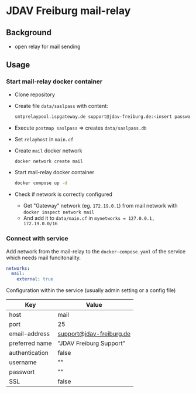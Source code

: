 # JDAV Freiburg mail-relay

## Background

- open relay for mail sending

## Usage

### Start mail-relay docker container

- Clone repository

- Create file `data/saslpass` with content:

  ```bash
  smtprelaypool.ispgateway.de support@jdav-freiburg.de:<insert password here>
  ```

- Execute `postmap saslpass` => creates `data/saslpass.db`

- Set `relayhost` in `main.cf`

- Create `mail` docker network

  ```bash
  docker network create mail
  ```

- Start mail-relay docker container

  ```bash
  docker compose up -d
  ```

- Check if network is correctly configured

  - Get "Gateway" network (eg. `172.19.0.1`) from mail network with `docker inspect network mail`
  - And add it to `data/main.cf` in `mynetworks = 127.0.0.1, 172.19.0.0/16`

### Connect with service

Add network from the mail-relay to the `docker-compose.yaml` of the service which needs mail funcitonality.

```yaml
networks:
  mail:
    external: true
```

Configuration within the service (usually admin setting or a config file)

| Key            | Value                    |
| -------------- | ------------------------ |
| host           | mail                     |
| port           | 25                       |
| email-address  | support@jdav-freiburg.de |
| preferred name | "JDAV Freiburg Support"  |
| authentication | false                    |
| username       | ""                       |
| passwort       | ""                       |
| SSL            | false                    |
